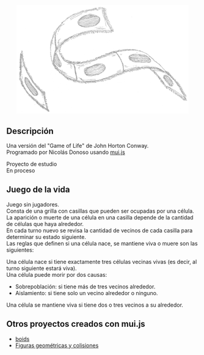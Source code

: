 <p align="center">
  <!-- <a href="http://nestjs.com/" target="blank"><img src="https://nestjs.com/img/logo-small.svg" width="200" alt="Nest Logo" /></a> -->
  <img src="Penates27.png"  width="450" alt="Juego de la vida"/>
</p>


## Descripción
Una versión del "Game of Life" de John Horton Conway.    
Programado por Nicolás Donoso usando <a href='https://github.com/muinicomuiser/mui-js'>mui.js</a>  

Proyecto de estudio       
En proceso      

## Juego de la vida
Juego sin jugadores.      
Consta de una grilla con casillas que pueden ser ocupadas por una célula.     
La aparición o muerte de una célula en una casilla depende de la cantidad de células que haya alrededor.      
En cada turno nuevo se revisa la cantidad de vecinos de cada casilla para determinar su estado siguiente.     
Las reglas que definen si una célula nace, se mantiene viva o muere son las siguientes:     

Una célula nace si tiene exactamente tres células vecinas vivas (es decir, al turno siguiente estará viva).      
Una célula puede morir por dos causas:      
  -    Sobrepoblación: si tiene más de tres vecinos alrededor.     
  -    Aislamiento: si tiene solo un vecino alrededor o ninguno.  
    
Una célula se mantiene viva si tiene dos o tres vecinos a su alrededor.   

## Otros proyectos creados con mui.js
- <a href="https://muinicomuiser.github.io/boids" target="_blank">boids</a>
- <a href="https://muinicomuiser.github.io/mui-js/" target="_blank">Figuras geométricas y colisiones</a>

 
